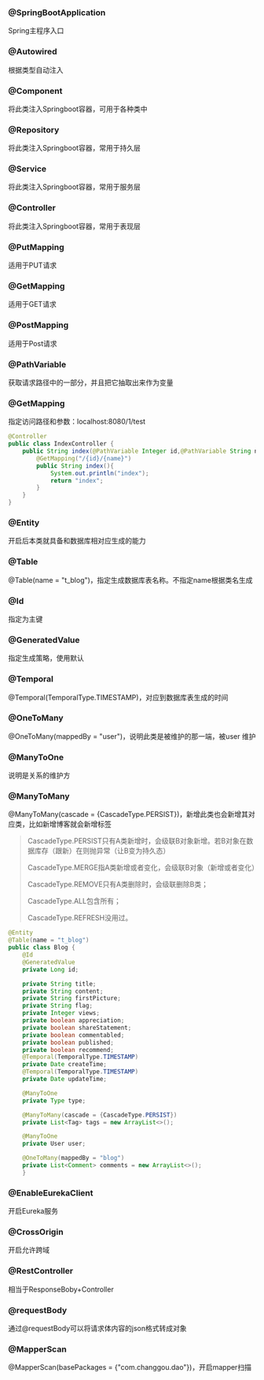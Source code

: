 ### @SpringBootApplication

Spring主程序入口

### @Autowired

根据类型自动注入

### @Component

将此类注入Springboot容器，可用于各种类中

### @Repository

将此类注入Springboot容器，常用于持久层

### @Service

将此类注入Springboot容器，常用于服务层

### @Controller

将此类注入Springboot容器，常用于表现层

### @PutMapping

适用于PUT请求

### @GetMapping

适用于GET请求

### @PostMapping

适用于Post请求

### @PathVariable

获取请求路径中的一部分，并且把它抽取出来作为变量

### @GetMapping

指定访问路径和参数：localhost:8080/1/test

```java
@Controller
public class IndexController {
	public String index(@PathVariable Integer id,@PathVariable String name){
   	 	@GetMapping("/{id}/{name}")
    	public String index(){
        	System.out.println("index");
        	return "index";
    	}
    }
}
```

### @Entity

开启后本类就具备和数据库相对应生成的能力

### @Table

@Table(name = "t_blog")，指定生成数据库表名称。不指定name根据类名生成

### @Id

指定为主键

### @GeneratedValue

指定生成策略，使用默认

### @Temporal

 @Temporal(TemporalType.TIMESTAMP)，对应到数据库表生成的时间

### @OneToMany

@OneToMany(mappedBy = "user")，说明此类是被维护的那一端，被user 维护

### @ManyToOne

说明是关系的维护方

### @ManyToMany

@ManyToMany(cascade = {CascadeType.PERSIST})，新增此类也会新增其对应类，比如新增博客就会新增标签

> CascadeType.PERSIST只有A类新增时，会级联B对象新增。若B对象在数据库存（跟新）在则抛异常（让B变为持久态）
>
> CascadeType.MERGE指A类新增或者变化，会级联B对象（新增或者变化）
>
> CascadeType.REMOVE只有A类删除时，会级联删除B类；
>
> CascadeType.ALL包含所有；
>
> CascadeType.REFRESH没用过。

```java
@Entity
@Table(name = "t_blog")
public class Blog {
    @Id
    @GeneratedValue
    private Long id;

    private String title;
    private String content;
    private String firstPicture;
    private String flag;
    private Integer views;
    private boolean appreciation;
    private boolean shareStatement;
    private boolean commentabled;
    private boolean published;
    private boolean recommend;
    @Temporal(TemporalType.TIMESTAMP)
    private Date createTime;
    @Temporal(TemporalType.TIMESTAMP)
    private Date updateTime;

    @ManyToOne
    private Type type;

    @ManyToMany(cascade = {CascadeType.PERSIST})
    private List<Tag> tags = new ArrayList<>();

    @ManyToOne
    private User user;

    @OneToMany(mappedBy = "blog")
    private List<Comment> comments = new ArrayList<>();
    }
```

### @EnableEurekaClient

开启Eureka服务

### @CrossOrigin

开启允许跨域

### @RestController

相当于ResponseBoby+Controller

### @requestBody

通过@requestBody可以将请求体内容的json格式转成对象

### @MapperScan

@MapperScan(basePackages = {"com.changgou.dao"})，开启mapper扫描
